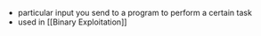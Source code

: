 - particular input you send to a program to perform a certain task
- used in [[Binary Exploitation]]